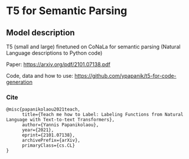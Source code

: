 # T5 for Semantic Parsing

## Model description

T5 (small and large) finetuned on CoNaLa for semantic parsing (Natural Language descriptions to Python code)

Paper: https://arxiv.org/pdf/2101.07138.pdf

Code, data and how to use: https://github.com/ypapanik/t5-for-code-generation

### Cite


```
@misc{papanikolaou2021teach,
      title={Teach me how to Label: Labeling Functions from Natural Language with Text-to-text Transformers}, 
      author={Yannis Papanikolaou},
      year={2021},
      eprint={2101.07138},
      archivePrefix={arXiv},
      primaryClass={cs.CL}
}
```